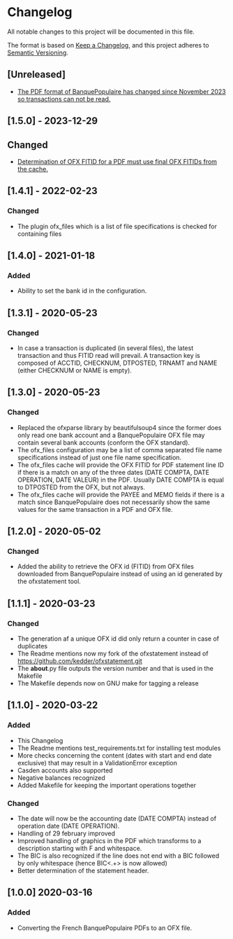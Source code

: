 # Changelog

All notable changes to this project will be documented in this file.

The format is based on [Keep a Changelog](https://keepachangelog.com/en/1.0.0/),
and this project adheres to [Semantic Versioning](https://semver.org/spec/v2.0.0.html).

## [Unreleased]

- [The PDF format of BanquePopulaire has changed since November 2023 so transactions can not be read.](https://github.com/gpaulissen/ofxstatement-french/issues/2)

## [1.5.0] - 2023-12-29

## Changed

- [Determination of OFX FITID for a PDF must use final OFX FITIDs from the cache.](https://github.com/gpaulissen/ofxstatement-french/issues/1)

## [1.4.1] - 2022-02-23

### Changed

- The plugin ofx_files which is a list of file specifications is checked for containing files

## [1.4.0] - 2021-01-18

### Added

- Ability to set the bank id in the configuration.

## [1.3.1] - 2020-05-23

### Changed

- In case a transaction is duplicated (in several files), the
  latest transaction and thus FITID read will prevail. A transaction
  key is composed of ACCTID, CHECKNUM, DTPOSTED, TRNAMT and NAME
  (either CHECKNUM or NAME is empty).

## [1.3.0] - 2020-05-23

### Changed

- Replaced the ofxparse library by beautifulsoup4 since the former
  does only read one bank account and a BanquePopulaire OFX file
  may contain several bank accounts (conform the OFX standard).
- The ofx_files configuration may be a list of comma separated
  file name specifications instead of just one file name
  specification.
- The ofx_files cache will provide the OFX FITID for PDF statement
  line ID if there is a match on any of the three dates (DATE
  COMPTA, DATE OPERATION, DATE VALEUR) in the PDF. Usually DATE
  COMPTA is equal to DTPOSTED from the OFX, but not always.
- The ofx_files cache will provide the PAYEE and MEMO fields if
  there is a match since BanquePopulaire does not necessarily show
  the same values for the same transaction in a PDF and OFX file.

## [1.2.0] - 2020-05-02

### Changed

- Added the ability to retrieve the OFX id (FITID) from OFX files
  downloaded from BanquePopulaire instead of using an id generated
  by the ofxstatement tool.

## [1.1.1] - 2020-03-23

### Changed

- The generation af a unique OFX id did only return a counter in
  case of duplicates
- The Readme mentions now my fork of the ofxstatement instead of
  https://github.com/kedder/ofxstatement.git
- The __about__.py file outputs the version number and that is
  used in the Makefile
- The Makefile depends now on GNU make for tagging a release

## [1.1.0] - 2020-03-22

### Added

- This Changelog
- The Readme mentions test_requirements.txt for installing test modules
- More checks concerning the content (dates with start and end
  date exclusive) that may result in a ValidationError exception
- Casden accounts also supported
- Negative balances recognized
- Added Makefile for keeping the important operations together

### Changed

- The date will now be the accounting date (DATE COMPTA) instead of operation date (DATE OPERATION).
- Handling of 29 february improved
- Improved handling of graphics in the PDF which transforms to a
  description starting with F and whitespace.
- The BIC is also recognized if the line does not end with a BIC
  followed by only whitespace (hence BIC<ws><number><ws><.+> is now
  allowed)
- Better determination of the statement header.

## [1.0.0] 2020-03-16

### Added

- Converting the French BanquePopulaire PDFs to an OFX file.
